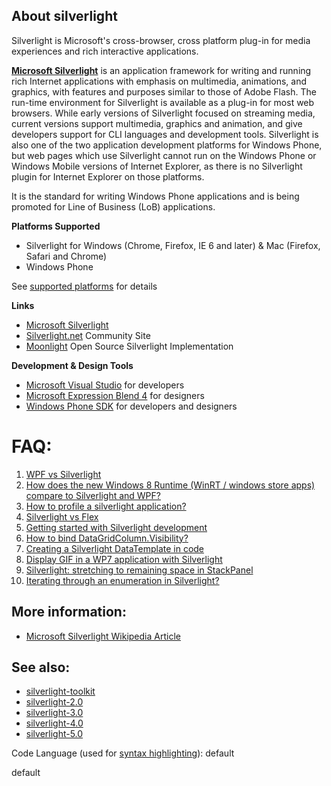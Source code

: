 ## About silverlight

Silverlight is Microsoft's cross-browser, cross platform plug-in for media experiences and rich interactive applications.

**[Microsoft Silverlight](http://www.microsoft.com/silverlight/)** is an application framework for writing and running rich Internet applications with emphasis on multimedia, animations, and graphics, with features and purposes similar to those of Adobe Flash. The run-time environment for Silverlight is available as a plug-in for most web browsers. While early versions of Silverlight focused on streaming media, current versions support multimedia, graphics and animation, and give developers support for CLI languages and development tools. Silverlight is also one of the two application development platforms for Windows Phone, but web pages which use Silverlight cannot run on the Windows Phone or Windows Mobile versions of Internet Explorer, as there is no Silverlight plugin for Internet Explorer on those platforms.

It is the standard for writing Windows Phone applications and is being promoted for Line of Business (LoB) applications.

**Platforms Supported**

*   Silverlight for Windows (Chrome, Firefox, IE 6 and later) & Mac (Firefox, Safari and Chrome)
*   Windows Phone

See [supported platforms](http://en.wikipedia.org/wiki/Microsoft_Silverlight#Supported_platforms) for details

**Links**

*   [Microsoft Silverlight](http://www.microsoft.com/silverlight/)
*   [Silverlight.net](http://silverlight.net) Community Site
*   [Moonlight](http://www.mono-project.com/Moonlight) Open Source Silverlight Implementation

**Development & Design Tools**

*   [Microsoft Visual Studio](http://www.microsoft.com/visualstudio/en-us/) for developers
*   [Microsoft Expression Blend 4](http://www.microsoft.com/expression/eng/#blend) for designers
*   [Windows Phone SDK](http://msdn.microsoft.com/library/windows/apps/ff402535.aspx) for developers and designers

# FAQ:

1.  [WPF vs Silverlight](http://stackoverflow.com/questions/944608/wpf-vs-silverlight)
2.  [How does the new Windows 8 Runtime (WinRT / windows store apps) compare to Silverlight and WPF?](http://stackoverflow.com/questions/7416826/how-does-the-new-windows-8-runtime-winrt-compare-to-silverlight-and-wpf)
3.  [How to profile a silverlight application?](http://stackoverflow.com/questions/55943/how-to-profile-a-silverlight-application)
4.  [Silverlight vs Flex](http://stackoverflow.com/questions/20910/silverlight-vs-flex)
5.  [Getting started with Silverlight development](http://stackoverflow.com/questions/60620/getting-started-with-silverlight-development)
6.  [How to bind DataGridColumn.Visibility?](http://stackoverflow.com/questions/1045014/silverlight-how-to-bind-datagridcolumn-visibility)
7.  [Creating a Silverlight DataTemplate in code](http://stackoverflow.com/questions/59451/creating-a-silverlight-datatemplate-in-code)
8.  [Display GIF in a WP7 application with Silverlight](http://stackoverflow.com/questions/4152564/display-gif-in-a-wp7-application-with-silverlight)
9.  [Silverlight: stretching to remaining space in StackPanel](http://stackoverflow.com/questions/1091125/silverlight-stretching-to-remaining-space-in-stackpanel)
10.  [Iterating through an enumeration in Silverlight?](http://stackoverflow.com/questions/1038234/iterating-through-an-enumeration-in-silverlight)

## More information:

*   [Microsoft Silverlight Wikipedia Article](http://en.wikipedia.org/wiki/Microsoft_Silverlight)

## See also:

*   [silverlight-toolkit](http://stackoverflow.com/questions/tagged/silverlight-toolkit "show questions tagged 'silverlight-toolkit'")
*   [silverlight-2.0](http://stackoverflow.com/questions/tagged/silverlight-2.0 "show questions tagged 'silverlight-2.0'")
*   [silverlight-3.0](http://stackoverflow.com/questions/tagged/silverlight-3.0 "show questions tagged 'silverlight-3.0'")
*   [silverlight-4.0](http://stackoverflow.com/questions/tagged/silverlight-4.0 "show questions tagged 'silverlight-4.0'")
*   [silverlight-5.0](http://stackoverflow.com/questions/tagged/silverlight-5.0 "show questions tagged 'silverlight-5.0'")

Code Language (used for [syntax highlighting](http://google-code-prettify.googlecode.com/svn/trunk/README.html)): default

  default